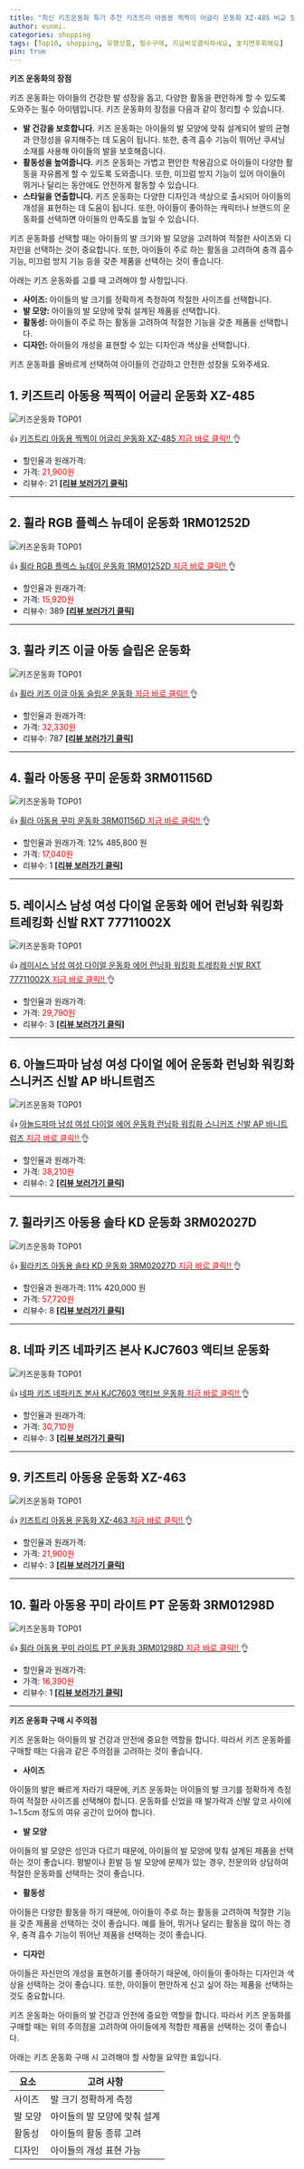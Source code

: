 ```yaml
---
title: "최신 키즈운동화 특가 추천 키즈트리 아동용 찍찍이 어글리 운동화 XZ-485 비교 장점"
author: eunmi.
categories: shopping
tags: [Top10, shopping, 유행상품, 필수구매, 지금바로클릭하세요, 놓치면후회해요]
pin: true
---
```

**키즈 운동화의 장점**

키즈 운동화는 아이들의 건강한 발 성장을 돕고, 다양한 활동을 편안하게 할 수 있도록 도와주는 필수 아이템입니다. 키즈 운동화의 장점을 다음과 같이 정리할 수 있습니다.

* **발 건강을 보호합니다.** 키즈 운동화는 아이들의 발 모양에 맞춰 설계되어 발의 균형과 안정성을 유지해주는 데 도움이 됩니다. 또한, 충격 흡수 기능이 뛰어난 쿠셔닝 소재를 사용해 아이들의 발을 보호해줍니다.
* **활동성을 높여줍니다.** 키즈 운동화는 가볍고 편안한 착용감으로 아이들이 다양한 활동을 자유롭게 할 수 있도록 도와줍니다. 또한, 미끄럼 방지 기능이 있어 아이들이 뛰거나 달리는 동안에도 안전하게 활동할 수 있습니다.
* **스타일을 연출합니다.** 키즈 운동화는 다양한 디자인과 색상으로 출시되어 아이들의 개성을 표현하는 데 도움이 됩니다. 또한, 아이들이 좋아하는 캐릭터나 브랜드의 운동화를 선택하면 아이들의 만족도를 높일 수 있습니다.

키즈 운동화를 선택할 때는 아이들의 발 크기와 발 모양을 고려하여 적절한 사이즈와 디자인을 선택하는 것이 중요합니다. 또한, 아이들이 주로 하는 활동을 고려하여 충격 흡수 기능, 미끄럼 방지 기능 등을 갖춘 제품을 선택하는 것이 좋습니다.

아래는 키즈 운동화를 고를 때 고려해야 할 사항입니다.

* **사이즈:** 아이들의 발 크기를 정확하게 측정하여 적절한 사이즈를 선택합니다.
* **발 모양:** 아이들의 발 모양에 맞춰 설계된 제품을 선택합니다.
* **활동성:** 아이들이 주로 하는 활동을 고려하여 적절한 기능을 갖춘 제품을 선택합니다.
* **디자인:** 아이들의 개성을 표현할 수 있는 디자인과 색상을 선택합니다.

키즈 운동화를 올바르게 선택하여 아이들의 건강하고 안전한 성장을 도와주세요.

   

## 1. 키즈트리 아동용 찍찍이 어글리 운동화 XZ-485

![키즈운동화 TOP01](https://thumbnail8.coupangcdn.com/thumbnails/remote/230x230ex/image/retail/images/2022/08/25/18/3/dd27f1ef-e7a0-4b45-9d43-c005fc0c062c.jpg)


👍 [키즈트리 아동용 찍찍이 어글리 운동화 XZ-485 <font color=red> 지금 바로 클릭!! </font> ](https://link.coupang.com/re/AFFSDP?lptag=AF3617701&subid=GithubCoopas&pageKey=6732372781&traceid=V0-153&itemId=15690015719&vendorItemId=82904857280) 👌 


- 할인율과 원래가격: 
- 가격: <span style='color:red'>21,900원</span>
- 리뷰수: 21  [**[리뷰 보러가기 클릭]**](https://link.coupang.com/re/AFFSDP?lptag=AF3617701&subid=GithubCoopas&pageKey=6732372781&traceid=V0-153&itemId=15690015719&vendorItemId=82904857280)

---


   

## 2. 휠라 RGB 플렉스 뉴데이 운동화 1RM01252D

![키즈운동화 TOP01](https://thumbnail10.coupangcdn.com/thumbnails/remote/230x230ex/image/retail/images/1775996705100439-31959120-8ce4-4d9a-ad24-34e4a8081f49.jpg)


👍 [휠라 RGB 플렉스 뉴데이 운동화 1RM01252D <font color=red> 지금 바로 클릭!! </font> ](https://link.coupang.com/re/AFFSDP?lptag=AF3617701&subid=GithubCoopas&pageKey=6329093492&traceid=V0-153&itemId=13227162859&vendorItemId=80485326260) 👌 


- 할인율과 원래가격: 
- 가격: <span style='color:red'>15,920원</span>
- 리뷰수: 389  [**[리뷰 보러가기 클릭]**](https://link.coupang.com/re/AFFSDP?lptag=AF3617701&subid=GithubCoopas&pageKey=6329093492&traceid=V0-153&itemId=13227162859&vendorItemId=80485326260)

---


   

## 3. 휠라 키즈 이글 아동 슬립온 운동화

![키즈운동화 TOP01](https://thumbnail7.coupangcdn.com/thumbnails/remote/230x230ex/image/vendor_inventory/606d/830877f39c7dffb2d6c5bba2c595bdf71ec395fb3a340ec4e231229998f0.jpg)


👍 [휠라 키즈 이글 아동 슬립온 운동화 <font color=red> 지금 바로 클릭!! </font> ](https://link.coupang.com/re/AFFSDP?lptag=AF3617701&subid=GithubCoopas&pageKey=7188931724&traceid=V0-153&itemId=18146231343&vendorItemId=85296581091) 👌 


- 할인율과 원래가격: 
- 가격: <span style='color:red'>32,330원</span>
- 리뷰수: 787  [**[리뷰 보러가기 클릭]**](https://link.coupang.com/re/AFFSDP?lptag=AF3617701&subid=GithubCoopas&pageKey=7188931724&traceid=V0-153&itemId=18146231343&vendorItemId=85296581091)

---


   

## 4. 휠라 아동용 꾸미 운동화 3RM01156D

![키즈운동화 TOP01](https://thumbnail8.coupangcdn.com/thumbnails/remote/230x230ex/image/rs_quotation_api/obln6p25/0714b941d5984fbfbf02a9cb63933816.jpg)


👍 [휠라 아동용 꾸미 운동화 3RM01156D <font color=red> 지금 바로 클릭!! </font> ](https://link.coupang.com/re/AFFSDP?lptag=AF3617701&subid=GithubCoopas&pageKey=4841307775&traceid=V0-153&itemId=6257151521&vendorItemId=73453010438) 👌 


- 할인율과 원래가격: 12%  485,800   원
- 가격: <span style='color:red'>17,040원</span>
- 리뷰수: 1  [**[리뷰 보러가기 클릭]**](https://link.coupang.com/re/AFFSDP?lptag=AF3617701&subid=GithubCoopas&pageKey=4841307775&traceid=V0-153&itemId=6257151521&vendorItemId=73453010438)

---


   

## 5. 레이시스 남성 여성 다이얼 운동화 에어 런닝화 워킹화 트레킹화 신발 RXT 77711002X

![키즈운동화 TOP01](https://thumbnail7.coupangcdn.com/thumbnails/remote/230x230ex/image/vendor_inventory/a3ec/168aa113931283c7551574f9c5140cc21f857fc1ef16f1015a0c46b31533.jpg)


👍 [레이시스 남성 여성 다이얼 운동화 에어 런닝화 워킹화 트레킹화 신발 RXT 77711002X <font color=red> 지금 바로 클릭!! </font> ](https://link.coupang.com/re/AFFSDP?lptag=AF3617701&subid=GithubCoopas&pageKey=5637747422&traceid=V0-153&itemId=9188321794&vendorItemId=87367244204) 👌 


- 할인율과 원래가격: 
- 가격: <span style='color:red'>29,790원</span>
- 리뷰수: 3  [**[리뷰 보러가기 클릭]**](https://link.coupang.com/re/AFFSDP?lptag=AF3617701&subid=GithubCoopas&pageKey=5637747422&traceid=V0-153&itemId=9188321794&vendorItemId=87367244204)

---


   

## 6. 아놀드파마 남성 여성 다이얼 에어 운동화 런닝화 워킹화 스니커즈 신발 AP 바니트럼즈

![키즈운동화 TOP01](https://thumbnail6.coupangcdn.com/thumbnails/remote/230x230ex/image/vendor_inventory/5717/fbd74a9cacfbaa8e837cbd84b7867d254b4060bdf4a9babd0fa2077e3c35.jpg)


👍 [아놀드파마 남성 여성 다이얼 에어 운동화 런닝화 워킹화 스니커즈 신발 AP 바니트럼즈 <font color=red> 지금 바로 클릭!! </font> ](https://link.coupang.com/re/AFFSDP?lptag=AF3617701&subid=GithubCoopas&pageKey=6442252972&traceid=V0-153&itemId=13959301410&vendorItemId=81198825441) 👌 


- 할인율과 원래가격: 
- 가격: <span style='color:red'>38,210원</span>
- 리뷰수: 2  [**[리뷰 보러가기 클릭]**](https://link.coupang.com/re/AFFSDP?lptag=AF3617701&subid=GithubCoopas&pageKey=6442252972&traceid=V0-153&itemId=13959301410&vendorItemId=81198825441)

---


   

## 7. 휠라키즈 아동용 솔타 KD 운동화 3RM02027D

![키즈운동화 TOP01](https://thumbnail6.coupangcdn.com/thumbnails/remote/230x230ex/image/rs_quotation_api/uraybw3m/289d6b2935734424838af22725c6d503.jpg)


👍 [휠라키즈 아동용 솔타 KD 운동화 3RM02027D <font color=red> 지금 바로 클릭!! </font> ](https://link.coupang.com/re/AFFSDP?lptag=AF3617701&subid=GithubCoopas&pageKey=6233035033&traceid=V0-153&itemId=12537144431&vendorItemId=79805564879) 👌 


- 할인율과 원래가격: 11%  420,000   원
- 가격: <span style='color:red'>57,720원</span>
- 리뷰수: 8  [**[리뷰 보러가기 클릭]**](https://link.coupang.com/re/AFFSDP?lptag=AF3617701&subid=GithubCoopas&pageKey=6233035033&traceid=V0-153&itemId=12537144431&vendorItemId=79805564879)

---


   

## 8. 네파 키즈 네파키즈 본사 KJC7603 액티브 운동화

![키즈운동화 TOP01](https://thumbnail8.coupangcdn.com/thumbnails/remote/230x230ex/image/vendor_inventory/de07/fd6ef1d148ad6039da933451e2744840e29f2e0d8dce48f284341d167ee2.jpg)


👍 [네파 키즈 네파키즈 본사 KJC7603 액티브 운동화 <font color=red> 지금 바로 클릭!! </font> ](https://link.coupang.com/re/AFFSDP?lptag=AF3617701&subid=GithubCoopas&pageKey=7104966073&traceid=V0-153&itemId=17745287355&vendorItemId=84909873535) 👌 


- 할인율과 원래가격: 
- 가격: <span style='color:red'>30,710원</span>
- 리뷰수: 3  [**[리뷰 보러가기 클릭]**](https://link.coupang.com/re/AFFSDP?lptag=AF3617701&subid=GithubCoopas&pageKey=7104966073&traceid=V0-153&itemId=17745287355&vendorItemId=84909873535)

---


   

## 9. 키즈트리 아동용 운동화 XZ-463

![키즈운동화 TOP01](https://thumbnail10.coupangcdn.com/thumbnails/remote/230x230ex/image/rs_quotation_api/ry1hlzmc/b963ee34821f470b9ad6466012d92561.jpg)


👍 [키즈트리 아동용 운동화 XZ-463 <font color=red> 지금 바로 클릭!! </font> ](https://link.coupang.com/re/AFFSDP?lptag=AF3617701&subid=GithubCoopas&pageKey=6063966773&traceid=V0-153&itemId=11164632039&vendorItemId=78442747937) 👌 


- 할인율과 원래가격: 
- 가격: <span style='color:red'>21,900원</span>
- 리뷰수: 3  [**[리뷰 보러가기 클릭]**](https://link.coupang.com/re/AFFSDP?lptag=AF3617701&subid=GithubCoopas&pageKey=6063966773&traceid=V0-153&itemId=11164632039&vendorItemId=78442747937)

---


   

## 10. 휠라 아동용 꾸미 라이트 PT 운동화 3RM01298D

![키즈운동화 TOP01](https://thumbnail8.coupangcdn.com/thumbnails/remote/230x230ex/image/rs_quotation_api/h0ui1gw5/1b42f432d4d249e1a19fa22a4225d101.jpg)


👍 [휠라 아동용 꾸미 라이트 PT 운동화 3RM01298D <font color=red> 지금 바로 클릭!! </font> ](https://link.coupang.com/re/AFFSDP?lptag=AF3617701&subid=GithubCoopas&pageKey=4841307084&traceid=V0-153&itemId=11710181513&vendorItemId=78984355907) 👌 


- 할인율과 원래가격: 
- 가격: <span style='color:red'>16,390원</span>
- 리뷰수: 1  [**[리뷰 보러가기 클릭]**](https://link.coupang.com/re/AFFSDP?lptag=AF3617701&subid=GithubCoopas&pageKey=4841307084&traceid=V0-153&itemId=11710181513&vendorItemId=78984355907)

---
**키즈 운동화 구매 시 주의점**

키즈 운동화는 아이들의 발 건강과 안전에 중요한 역할을 합니다. 따라서 키즈 운동화를 구매할 때는 다음과 같은 주의점을 고려하는 것이 좋습니다.

* **사이즈**

아이들의 발은 빠르게 자라기 때문에, 키즈 운동화는 아이들의 발 크기를 정확하게 측정하여 적절한 사이즈를 선택해야 합니다. 운동화를 신었을 때 발가락과 신발 앞코 사이에 1~1.5cm 정도의 여유 공간이 있어야 합니다.

* **발 모양**

아이들의 발 모양은 성인과 다르기 때문에, 아이들의 발 모양에 맞춰 설계된 제품을 선택하는 것이 좋습니다. 평발이나 휜발 등 발 모양에 문제가 있는 경우, 전문의와 상담하여 적절한 운동화를 선택하는 것이 좋습니다.

* **활동성**

아이들은 다양한 활동을 하기 때문에, 아이들이 주로 하는 활동을 고려하여 적절한 기능을 갖춘 제품을 선택하는 것이 좋습니다. 예를 들어, 뛰거나 달리는 활동을 많이 하는 경우, 충격 흡수 기능이 뛰어난 제품을 선택하는 것이 좋습니다.

* **디자인**

아이들은 자신만의 개성을 표현하기를 좋아하기 때문에, 아이들이 좋아하는 디자인과 색상을 선택하는 것이 좋습니다. 또한, 아이들이 편안하게 신고 싶어 하는 제품을 선택하는 것도 중요합니다.

키즈 운동화는 아이들의 발 건강과 안전에 중요한 역할을 합니다. 따라서 키즈 운동화를 구매할 때는 위의 주의점을 고려하여 아이들에게 적합한 제품을 선택하는 것이 좋습니다.

아래는 키즈 운동화 구매 시 고려해야 할 사항을 요약한 표입니다.

| 요소 | 고려 사항 |
|---|---|
| 사이즈 | 발 크기 정확하게 측정 |
| 발 모양 | 아이들의 발 모양에 맞춰 설계 |
| 활동성 | 아이들의 활동 종류 고려 |
| 디자인 | 아이들의 개성 표현 가능 |<br><br><br><br><br> [ ❤ ❤ ❤ 이 포스팅은 쿠팡 파트너스 활동의 일환으로, 이에 따른 일정액의 수수료를 제공받습니다](https://link.coupang.com/a/bcEFyh)